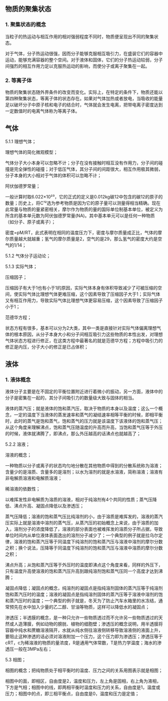 ## 物质的聚集状态

### 1. 聚集状态的概念
当粒子的热运动与相互作用的相对强弱程度不同时，物质便呈现出不同的聚集状态。

对于气体，分子热运动很强，因而分子能够克服相互吸引力，在盛装它们的容器中运动，能够充满容器的整个空间。对于液体和固体，它们的分子热运动较弱，分子间强烈的相互作用力足以克服热运动的影响，而使分子或离子聚集在一起。

### 2. 等离子体
物质的聚集状态随外界条件的改变而变化。实际上，在特定的条件下，物质还能以第四种聚集状态，等离子体的状态存在。如果对气体加热或者放电，当吸收的能量足以破坏分子中原子核和电子的结合时，气体就会发生电离，把带电离子密度达到一定数值时的电离气体称为等离子体。

## 气体

5.1.1 理想气体；

理想气体的简化微观模型；

气体分子大小本身可以忽略不计；分子在没有接触时相互没有作用力，分子间的碰撞是完全弹性的碰撞；对于低压气体，其分子间的间距很大，相互作用极其微弱，分子本身的大小相对于气体的体积可以忽略不计；

阿伏伽德罗常量；

一般计算时取6.022×10²³，它的正式的定义是0.012kg碳12中包含的碳12的原子的数量；历史上，将C¹²选为参考物质是因为它的原子量可以测量得相当精确。现在此常量与物质的量紧密相关，摩尔作为物质的量的国际单位制基本单位，被定义为所含的基本单元数为阿伏伽德罗常量(NA)。其中基本单元可以是任何一种物质（如分子、原子或离子）；

密度=pM/RT，此式表明在相同的温度压力下，密度与摩尔质量成正比，气体的摩尔质量越大就越重；氢气的摩尔质量是2，空气的是29，那么氢气的密度大约是空气的1/14；

5.1.2 气体分子运动论；

5.1.3 实际气体；

压缩因子；

压缩因子有大于1也有小于1的原因，实际气体本身有体积导致减少了可被压缩的空间，使实际气体比理想气体更难压缩，这个因素导致了压缩因子大于1；实际气体又有相互作用力，导致实际气体比理想气体更容易压缩，这个因素导致了压缩因子小于1；

范德华方程；

状态方程有很多，基本可以分为2大类，其中一类是直接针对实际气体偏离理想气体的根本原因，从分子本身大小和分子间相互吸引力这些物质的本性出发，对理想气体状态方程进行修正，在这类方程中最著名的就是范德华方程；方程中吸引力的修正是内压，分子大小的修正是已占体积；

## 液体

### 1. 液体概念
液体分子主要是在不固定的平衡位置附近进行着微小的振动，另一方面，液体中的分子是密集在一起的，其分子间吸引力的数量级大致与固体的相当。

液体的蒸汽压；就是液体的饱和蒸汽压，取决于物质的本身以及温度；这么一个概念，一定的温度下当液体的蒸发速率和蒸气的凝结速率相等平衡的时候，即相平衡时，此时的蒸气是饱和蒸气，饱和蒸气的压力就是该温度下该液体的饱和蒸气压；从这个角度来理解沸点，饱和蒸气压随温度的升高而升高，当饱和蒸气压等于外压的时候，液体就沸腾了，即沸点，那么外压越高的话沸点也就越高了；

5.2.2 溶液；

溶液的概念；

一种物质以分子或离子的状态均匀地分散在其他物质中得到的分散系统称为溶液；含量少的是溶质、含量多的是溶剂；以水为溶剂的就是水溶液，简称溶液；溶液有非电解质溶液和电解质溶液；

稀溶液的依数性；

以难挥发性非电解质为溶质的溶液，相对于纯溶剂有4个共同的性质；蒸气压降低、沸点升高、凝固点降低以及渗透压；

蒸气压降低；溶液的饱和蒸气压比纯溶剂的小，由于溶质是难挥发的，溶液的蒸汽压实际上就是溶液中溶剂的蒸气压，从蒸汽压的初始概念上来说，由于溶质的加入，溶剂分子的浓度降低了，溶液的部分表面也被难挥发的溶质分子所占据，导致单位时间内从单位液体表面逸出的溶剂分子减少了；一个典型的例子就是拉乌尔定律，溶液的饱和蒸汽压等于同温度下纯溶剂的饱和蒸汽压与溶液中溶剂的摩尔分数之积；换个说法，压降等于同温度下纯溶剂的饱和蒸汽压与溶液中溶质的摩尔分数之积；

沸点升高；从饱和蒸汽压等于外压时的温度即沸点这个角度来看，同样的外压下，只有温度升高使溶液的饱和蒸汽压升高到跟纯溶剂饱和蒸气压同一个高度才达到沸腾；

凝固点降低；凝固点的概念，纯溶剂的凝固点是指纯溶剂固体的蒸汽压等于纯溶剂饱和蒸汽压时的温度；溶液的凝固点是指纯溶剂固体的蒸汽压等于溶液中溶剂的饱和蒸汽压时的温度；一个典型的例子就是，冬天为了防止汽车水箱里的水冻结，通常预先在水中加入少量的乙二醇、甘油等物质，这样可以降低水的凝固点；

渗透压；半透膜的概念，是一种只允许一些物质透过而不允许另一些物质透过的天然或人造薄膜，例如动物的膀胱、植物的细胞壁；渗透压的概念说明，用半透膜将容器中纯水和蔗糖溶液隔开，水就从纯水侧往溶液侧转移导致溶液侧的液面上升，要阻止这种渗透的话必须对溶液附加一个压力，这个压力即为渗透压；渗透压等于cRT，c为稀溶液的物质的量浓度，R是通用气体常数，T是热力学温度；海水的渗透压一般在3MPa左右；

5.3 相图；

相图的概念；把纯物质处于相平衡时的温度、压力之间的关系用图表示就是相图；

相图中的面，即相区，自由度是2，温度和压力，左上角是固相，右上角为液相，下方是气相；相图中的线，即两相平衡时温度和压力的关系，自由度是1，温度或压力；相图中的点，即三相平衡点，自由度是0，温度和压力是定值；

